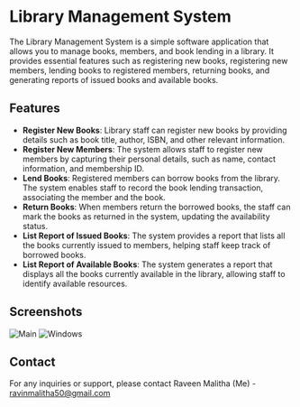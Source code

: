 # Library Management System

The Library Management System is a simple software application that allows you to manage books, members, and book lending in a library. It provides essential features such as registering new books, registering new members, lending books to registered members, returning books, and generating reports of issued books and available books.

## Features

- **Register New Books**: Library staff can register new books by providing details such as book title, author, ISBN, and other relevant information.
- **Register New Members**: The system allows staff to register new members by capturing their personal details, such as name, contact information, and membership ID.
- **Lend Books**: Registered members can borrow books from the library. The system enables staff to record the book lending transaction, associating the member and the book.
- **Return Books**: When members return the borrowed books, the staff can mark the books as returned in the system, updating the availability status.
- **List Report of Issued Books**: The system provides a report that lists all the books currently issued to members, helping staff keep track of borrowed books.
- **List Report of Available Books**: The system generates a report that displays all the books currently available in the library, allowing staff to identify available resources.

## Screenshots
![Main](https://github.com/Raveen522/Simple-Library-Management-System/assets/89937137/8c08a52f-6ad2-4639-8c18-0ca638cfc046)
![Windows](https://github.com/Raveen522/Simple-Library-Management-System/assets/89937137/0a2c4f02-31cd-447f-a3f7-f6a0486d9e3d)


## Contact
For any inquiries or support, please contact Raveen Malitha (Me) - ravinmalitha50@gmail.com
